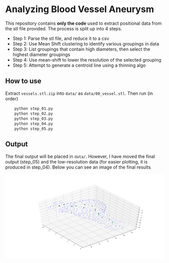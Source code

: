 # Analyzing Blood Vessel Aneurysm

This repository contains **only the code** used to extract positional data from the stl file provided.
The process is split up into 4 steps.

- Step 1: Parse the stl file, and reduce it to a csv
- Step 2: Use Mean Shift clustering to identify various groupings in data
- Step 3: List groupings that contain high diameters, then select the highest diameter groupings
- Step 4: Use mean-shift to lower the resolution of the selected grouping
- Step 5: Attempt to generate a centroid line using a thinning algo

## How to use
Extract `vessels.stl.zip` into `data/` as `data/00_vessel.stl`.
Then run (in order)

```
    python step_01.py
    python step_02.py
    python step_03.py
    python step_04.py
    python step_05.py
```


## Output
The final output will be placed in `data/`. However, I have moved the final output (step_05) and the low-resolution data (for easier plotting, it is produced in step_04). Below you can see an image of the final results

![output](./Output-visualization.png)
